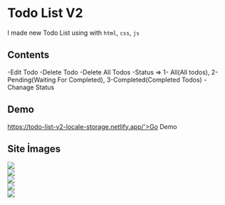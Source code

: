 # Todo List V2

I made new Todo List using with `html`, `css`, `js`

## Contents

-Edit Todo
-Delete Todo
-Delete All Todos
-Status => 1- All(All todos), 2- Pending(Waiting For Completed), 3-Completed(Completed Todos) 
-Chanage Status

## Demo

https://todo-list-v2-locale-storage.netlify.app/'>Go Demo

## Site İmages

![](https://i.hizliresim.com/9d1iq81.png) <br>
![](https://i.hizliresim.com/pe8qo1x.png) <br>
![](https://i.hizliresim.com/tjswjyg.png) <br>
![](https://i.hizliresim.com/7cgjwrj.png) <br>
![](https://i.hizliresim.com/m2b5hsy.png) <br>
